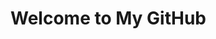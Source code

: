 # Welcome to My GitHub

<div id="writing"></div>

<script>
  const text = `Hi there! 👋

I am a PhD Candidate pursuing my PhD in Computational Material Science at the University of Central Florida, specializing in developing Machine Learning algorithms for nanotechnology and material design.

I worked at ASML Silicon Valley as a Modeling Product Engineer Intern, where I developed computational methods for photomask optimization and optimized simulation processes for pre-silicon fabrication to enhance efficiency.

My PhD research focuses on developing Deep Learning Classifiers and Neural Networks for molecular dynamics and kinetic Monte Carlo simulations, enhancing simulations for semiconductor fabrication processes and epitaxial metal growth on semiconductors.

I am also modeling the CO2 reduction reaction in the presence of metallic and non-metallic cations, simulating cathodes and developing voltage-stabilizing algorithms, showing that HCOO⁻ forms best via direct hydrogenation and CO via proton shuttling, overturning previous assumptions.

I have worked as a teaching assistant at the University of Central Florida, teaching electrodynamics at both the graduate and undergraduate levels.

I hold a Master's degree in Physics from the University of Central Florida, focused on computational material design, and a Master's degree from the National and Kapodistrian University of Athens, with a focus on computational physics.`;

  let index = 0;

  function type() {
    if (index < text.length) {
      document.getElementById("writing").innerHTML += text.charAt(index);
      index++;
      setTimeout(type, 50); // Adjust typing speed here
    }
  }

  type();
</script>

